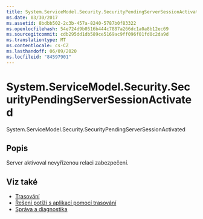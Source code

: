 ```yaml
---
title: System.ServiceModel.Security.SecurityPendingServerSessionActivated
ms.date: 03/30/2017
ms.assetid: 8bdbb502-2c3b-457a-8240-5787b0f83322
ms.openlocfilehash: 54e724d9b0516b444c7887a266dc1a0a8b12ec69
ms.sourcegitcommit: cdb295dd1db589ce5169ac9ff096f01fd0c2da9d
ms.translationtype: MT
ms.contentlocale: cs-CZ
ms.lasthandoff: 06/09/2020
ms.locfileid: "84597901"
---
```

# <a name="systemservicemodelsecuritysecuritypendingserversessionactivated"></a>System.ServiceModel.Security.SecurityPendingServerSessionActivated
System.ServiceModel.Security.SecurityPendingServerSessionActivated  
  
## <a name="description"></a>Popis  
 Server aktivoval nevyřízenou relaci zabezpečení.  
  
## <a name="see-also"></a>Viz také

- [Trasování](index.md)
- [Řešení potíží s aplikací pomocí trasování](using-tracing-to-troubleshoot-your-application.md)
- [Správa a diagnostika](../index.md)

